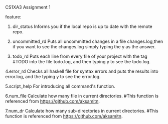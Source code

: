 
CS1XA3 Assignment 1

feature:
1. dir_status
Informs you if the local repo is up to date with the remote repo.

2. uncommitted_rd
Puts all uncommitted changes in a file changes.log,then if you want to see the changes.log simply typing the y as the answer.

3. todo_rd
Puts each line from every file of your project with the tag #TODO into the file todo.log, and then typing y to see the todo.log.

4.error_rd
Checks all haskell file for syntax errors and puts the results into error.log, and the  typing y to see the error.log.

5.script_help
For introducing all command's function.


6.num_file
Calculate how many file in current directories.
#This function is referenced from https://github.com/aksamitn.

7.num_dr
Calculate how many sub-directories in current directories.
#This function is referenced from https://github.com/aksamitn.

